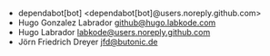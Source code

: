 - dependabot[bot] <dependabot[bot]@users.noreply.github.com>
- Hugo Gonzalez Labrador <github@hugo.labkode.com>
- Hugo Labrador <labkode@users.noreply.github.com>
- Jörn Friedrich Dreyer <jfd@butonic.de>
